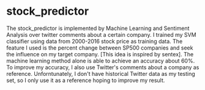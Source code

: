 # stock_predictor

The stock_predictor is implemented by Machine Learning and Sentiment Analysis over twitter comments about a certain company. I trained my SVM classifier using data from 2000-2016 stock price as training data.
The feature I used is the percent change between SP500 companies and seek the influence on my target company. [This idea is inspired by sentex]. The machine learning method alone is able to achieve an accuracy about 60%. To improve my accuracy,
I also use Twitter's comments about a company as reference. Unforntunately, I don't have historical Twitter data as my testing set, so I only use it as a reference hoping to improve my result.
